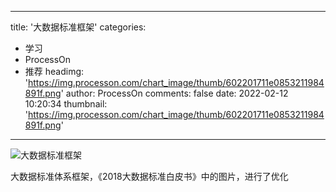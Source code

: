 
---
title: '大数据标准框架'
categories: 
 - 学习
 - ProcessOn
 - 推荐
headimg: 'https://img.processon.com/chart_image/thumb/602201711e0853211984891f.png'
author: ProcessOn
comments: false
date: 2022-02-12 10:20:34
thumbnail: 'https://img.processon.com/chart_image/thumb/602201711e0853211984891f.png'
---

<div>   
<img class="thumb" alt="大数据标准框架" src="https://img.processon.com/chart_image/thumb/602201711e0853211984891f.png" referrerpolicy="no-referrer">
<p>大数据标准体系框架，《2018大数据标准白皮书》中的图片，进行了优化</p>  
</div>
            